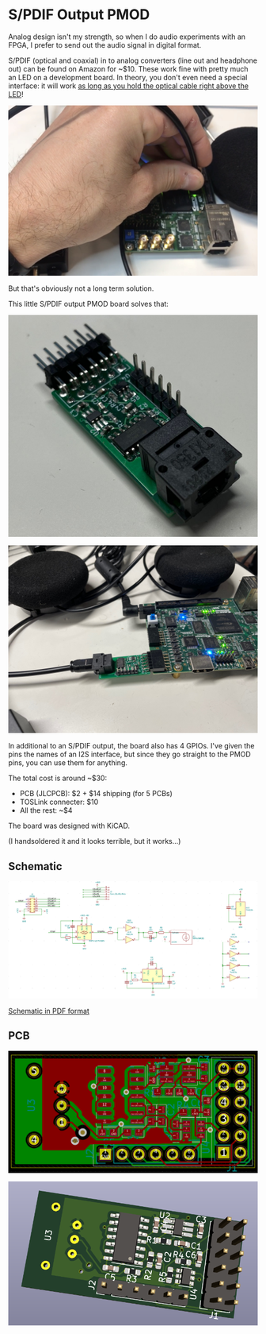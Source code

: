 
# S/PDIF Output PMOD

Analog design isn't my strength, so when I do audio experiments with an FPGA, I prefer to
send out the audio signal in digital format. 

S/PDIF (optical and coaxial) in to analog converters (line out and headphone out) can
be found on Amazon for ~$10. These work fine with pretty much an LED on a development
board. In theory, you don't even need a special interface: it will work 
[as long as you hold the optical cable right above the LED](https://twitter.com/tom_verbeure/status/1299565313797750784?s=20)!

![S/PDIF Cable above LED](holding_cable_above_led.jpg)

But that's obviously not a long term solution.

This little S/PDIF output PMOD board solves that:

![S/PDIF Populatd PCB](spdif_populated_pcb.jpg)

![S/PDIF System](spdif_system.jpg)

In additional to an S/PDIF output, the board also has 4 GPIOs. I've given the pins the
names of an I2S interface, but since they go straight to the PMOD pins, you can use
them for anything.

The total cost is around ~$30:

* PCB (JLCPCB): $2 + $14 shipping (for 5 PCBs)
* TOSLink connecter: $10
* All the rest: ~$4

The board was designed with KiCAD.

(I handsoldered it and it looks terrible, but it works...)

## Schematic

![S/PDIF PMOD Schematic](spdif_pmod_schematic.png)

[Schematic in PDF format](pcb/pmod_spdif/pmod_spdif.pdf)

## PCB

![S/PDIF PMOD PCB](spdif_pmod_pcb.png)

![S/PDIF PMOD PCB 3D](spdif_pmod_3d.png)


